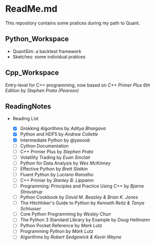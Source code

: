 # ReadMe.md

This repository contains some pratices during my path to Quant.

## Python_Workspace

- QuantSim: a backtest framework
- Sketches: some individual pratices

## Cpp_Workspace

Entry-level for C++ programming, now based on *C++ Primer Plus 6th Edition by Stephen Prata (Pearson)*

## ReadingNotes

- Reading List

  - [x] Grokking Algorithms by *Aditya Bhargava*
  - [x] Python and HDF5 by *Andrew Collette*
  - [x] Intermediate Python by *@yasoob*
  - [ ] Cython Documentation
  - [ ] C++ Primier Plus by *Stephen Prata*
  - [ ] Volatility Trading by *Euan Sinclair*
  - [ ] Python for Data Analysis by *Wes McKinney*
  - [ ] Effective Python by *Brett Slatkin*
  - [ ] Fluent Python by *Luciano Ramalho*
  - [ ] C++ Primier by *Stanley B. Lippamn*
  - [ ] Programming: Principles and Practice Using C++ by *Bjarne Stroustrup*
  - [ ] Python Cookbook by *David M. Beazley & Brian K. Jones*
  - [ ] The Hitchhiker's Guide to Python by *Kenneth Reitz & Tanya Schlusser*
  - [ ] Core Python Programming by *Wesley Chun*
  - [ ] The Python 3 Standard Library by Example by *Doug Hellmann*
  - [ ] Python Pocket Reference by *Mark Lutz*
  - [ ] Programming Python by *Mark Lutz*
  - [ ] Algorithms by *Robert Sedgewick & Kevin Wayne*
